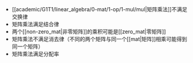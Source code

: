 - [[academic/G1T1/linear_algebra/0-mat/1-op/1-mul/mul|矩阵乘法]]不满足交换律
- 矩阵乘法满足结合律
- 两个[[non-zero_mat|非零矩阵]]的乘积可能是[[zero_mat|零矩阵]]
- 矩阵乘法不满足消去律（不同的两个矩阵与同一个[[mat|矩阵]]相乘可能得到同一个矩阵）
- 矩阵乘法满足分配率